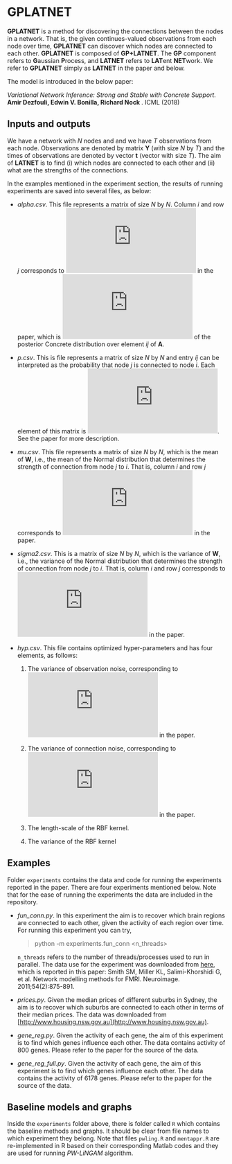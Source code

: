 # GPLATNET

**GPLATNET** is a method for discovering the connections between the nodes in a network. That is, the given
continues-valued observations from each node over time, **GPLATNET** can discover which nodes are
connected to each other.
**GPLATNET** is composed of **GP+LATNET**. The **GP** component refers to **G**aussian **P**rocess, 
and **LATNET** refers 
to **LAT**ent **NET**work. We refer to **GPLATNET** simply as **LATNET** in the paper and below. 
 
The model is introduced in the below paper:

*Variational Network Inference: Strong and Stable with Concrete Support.* 
    <b>Amir Dezfouli, Edwin V. Bonilla, Richard Nock </b>. ICML (2018)


## Inputs and outputs
We have a network with _N_ nodes and and we have _T_ observations from each node. 
Observations are denoted by matrix **Y** (with size _N_ by _T_) and the times of observations 
are denoted by vector **t** (vector with size _T_). The aim of **LATNET** is to find (i) which 
nodes are connected
to each other and (ii) what are the strengths of the connections. 

In the examples mentioned in the experiment section, the results of running
experiments are saved into several files, as below:

* _alpha.csv_. This file represents a matrix of size _N_ by _N_.  Column _i_ and 
row _j_ corresponds to ![](http://latex.codecogs.com/svg.latex?%5Calpha_%7Bij%7D) in the paper, which
is ![](http://latex.codecogs.com/svg.latex?%5Calpha) of the posterior Concrete distribution over element _ij_ of **A**. 

* _p.csv_. This is file represents a matrix of size _N_ by _N_ and entry _ij_ can be interpreted
as the probability that node _j_ is connected to node _i_. Each element of this
matrix is ![](http://latex.codecogs.com/svg.latex?%5Calpha_%7Bij%7D%20%2F%20(1%20%2B%20%5Calpha_%7Bij%7D%20)). See the paper for more description.

* _mu.csv_. This file represents a matrix of size _N_ by _N_, which is the mean of **W**, i.e.,
the mean of the Normal distribution that determines the strength of connection from node _j_ to _i_. 
That is, column _i_ and 
row _j_ corresponds to ![](http://latex.codecogs.com/svg.latex?%5Cmu_%7Bij%7D) in the paper.

* _sigma2.csv_. This is a matrix of size _N_ by _N_, which is the variance of **W**, i.e.,
the variance of the Normal distribution that determines the strength of connection from node _j_ to _i_. 
That is, column _i_ and 
row _j_ corresponds to ![](http://latex.codecogs.com/svg.latex?%5Csigma%5E2_%7Bij%7D) in the paper.

* _hyp.csv_. This file contains optimized hyper-parameters and has four elements, as follows:
  1. The variance of observation noise, corresponding to 
  ![](http://latex.codecogs.com/svg.latex?%5Csigma%5E2_y) in the paper.
  
  2. The variance of connection noise, corresponding to 
  ![](http://latex.codecogs.com/svg.latex?%5Csigma%5E2_f) in the paper.
  
  3. The length-scale of the RBF kernel.
  
  4. The variance of the RBF kernel
  

## Examples
Folder ``experiments`` contains the data and code for running the experiments
reported in the paper. There are four experiments mentioned below. Note that for the 
ease of running the experiments the data are included in the repository.

* _fun_conn.py_. In this experiment the aim is to recover which brain regions
are connected to each other, given the activity of each region over time. For 
running this experiment you can try,

    > python -m experiments.fun_conn <n_threads>

    ``n_threads`` refers to the number of threads/processes used 
    to run in parallel. The data use for the experiment 
    was downloaded from [here](http://www.fmrib.ox.ac.uk/datasets/netsim/), which is reported in
    this paper:
    Smith SM, Miller KL, Salimi-Khorshidi G, et al. 
    Network modelling methods for FMRI. Neuroimage. 2011;54(2):875-891.

* _prices.py_. Given the median prices of different suburbs in Sydney, the aim
is to recover which suburbs are connected to each other in terms of their median prices. The data was 
downloaded from [http://www.housing.nsw.gov.au](http://www.housing.nsw.gov.au).

* _gene_reg.py_. Given the activity of each gene, the aim of this experiment is to find which
genes influence each other. The data contains activity of 800 genes. Please refer to the paper 
for the source of the data.

* _gene_reg_full.py_. Given the activity of each gene, the aim of this experiment is to find which
genes influence each other. The data contains the activity of 6178 genes. Please refer to the paper 
for the source of the data.

## Baseline models and graphs
Inside the ``experiments`` folder above, there is folder called ``R``
which contains the baseline methods and graphs.  It should be clear from
file names to which experiment they belong. Note that files ``pwling.R``
 and ``mentappr.R`` are re-implemented  in R based on their corresponding Matlab codes 
 and they are used for running _PW-LiNGAM_ algorithm. 